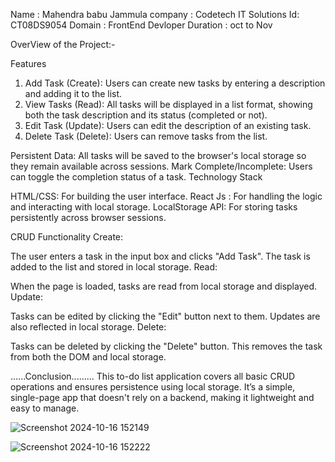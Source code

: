 Name : Mahendra babu Jammula 
company : Codetech IT Solutions 
Id:  CT08DS9054 
Domain : FrontEnd Devloper 
Duration : oct to Nov 
  

OverView of the Project:-  

Features
1. Add Task (Create): Users can create new tasks by entering a description and adding it to the list.
2. View Tasks (Read): All tasks will be displayed in a list format, showing both the task description and its status (completed or not).
3. Edit Task (Update): Users can edit the description of an existing task.
4. Delete Task (Delete): Users can remove tasks from the list.
   
Persistent Data: All tasks will be saved to the browser's local storage so they remain available across sessions.
Mark Complete/Incomplete: Users can toggle the completion status of a task.
Technology Stack

HTML/CSS: For building the user interface.
React Js : For handling the logic and interacting with local storage.
LocalStorage API: For storing tasks persistently across browser sessions. 

CRUD Functionality
Create:

The user enters a task in the input box and clicks "Add Task".
The task is added to the list and stored in local storage.
Read:

When the page is loaded, tasks are read from local storage and displayed.
Update:

Tasks can be edited by clicking the "Edit" button next to them.
Updates are also reflected in local storage.
Delete:

Tasks can be deleted by clicking the "Delete" button.
This removes the task from both the DOM and local storage.

......Conclusion.........
This to-do list application covers all basic CRUD operations and ensures persistence using local storage. It’s a simple, single-page app that doesn't rely on a backend, making it lightweight and easy to manage.


![Screenshot 2024-10-16 152149](https://github.com/user-attachments/assets/e7179121-8fd0-4dc1-9e60-c680dfea4444)

![Screenshot 2024-10-16 152222](https://github.com/user-attachments/assets/c6f5261f-85b0-4bd3-8419-40abb61b115c)
